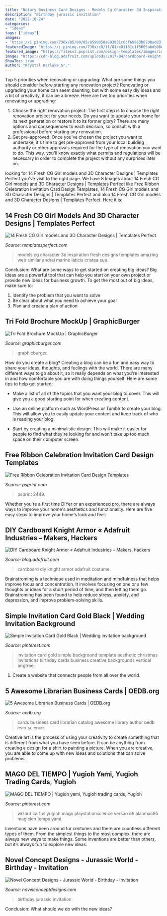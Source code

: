 ```yaml
---
title: "Notary Business Card Designs - Models Cg Character 3d Inspiration Fresh Designs Templates Amazing Web Similar Andrei Marino Laticis Cristea Sue"
description: "Birthday jurassic invitation"
date: "2022-10-24"
categories:
- "ideas"
tags: ["ideas"]
images:
- "https://i.pinimg.com/736x/85/99/05/8599050a803931c6cf69963b0708ad83.jpg"
featuredImage: "https://i.pinimg.com/736x/e8/11/81/e81181c1f5605abdb06ee39e53244afc.jpg"
featured_image: "https://filesv3.psprint.com/design-templates/images/ic-2449.jpg"
image: "https://cdn-blog.adafruit.com/uploads/2017/04/cardboard-knight-costume-diy-20.jpg"
ShowToc: true
author: "Krystal Kerluke Sr."
---
```



Top 5 priorities when renovating or upgrading: What are some things you should consider before starting any renovation project?
Renovating or upgrading your home can seem daunting, but with some easy diy ideas and a bit of creativity, it can be a breeze. Here are five top priorities when renovating or upgrading: 
1. Choose the right renovation project: The first step is to choose the right renovation project for your needs. Do you want to update your home for its next generation or restore it to its former glory? There are many options and consequences to each decision, so consult with a professional before starting any renovation. 
2. Get pre-approved: Once you've chosen the project you want to undertake, it's time to get pre-approved from your local building authority or other approvals required for the type of renovation you want to do. This way, you'll know exactly what permits and regulations will be necessary in order to complete the project without any surprises later on.

	

		
looking for 14 Fresh CG Girl models and 3D Character Designs | Templates Perfect you've visit to the right page. We have 8 Images about 14 Fresh CG Girl models and 3D Character Designs | Templates Perfect like Free Ribbon Celebration Invitation Card Design Templates, 14 Fresh CG Girl models and 3D Character Designs | Templates Perfect and also 14 Fresh CG Girl models and 3D Character Designs | Templates Perfect. Here it is:
		
    
## 14 Fresh CG Girl Models And 3D Character Designs | Templates Perfect

<img loading=lazy src="http://www.templatesperfect.com/wp-content/uploads/2013/11/24-3d-character-design.preview.jpg" onerror="this.onerror=null;this.src='https://tse1.mm.bing.net/th?id=OIP.l4PYoVOcLezbeuYkpgPtkQHaJW&amp;pid=15.1';" alt="14 Fresh CG Girl models and 3D Character Designs | Templates Perfect">

_Source: templatesperfect.com_

>models cg character 3d inspiration fresh designs templates amazing web similar andrei marino laticis cristea sue. 

	

Conclusion: What are some ways to get started on creating big ideas?
Big ideas are a powerful tool that can help you start on your own project or provide new ideas for business growth. To get the most out of big ideas, make sure to:
1. Identify the problem that you want to solve
2. Be clear about what you need to achieve your goal
3. Plan and create a plan of action

    
## Tri Fold Brochure MockUp | GraphicBurger

<img loading=lazy src="https://graphicburger.com/wp-content/uploads/2014/01/Tri-Fold-Brochure-MockUp-full.jpg" onerror="this.onerror=null;this.src='https://tse4.mm.bing.net/th?id=OIP._UZ6ficARVKsKHk6YKQtBwHaFj&amp;pid=15.1';" alt="Tri Fold Brochure MockUp | GraphicBurger">

_Source: graphicburger.com_

>graphicburger. 

	

How do you create a blog?
Creating a blog can be a fun and easy way to share your ideas, thoughts, and feelings with the world. There are many different ways to go about it, so it really depends on what you're interested in and how comfortable you are with doing things yourself. Here are some tips to help get started: 
- Make a list of all of the topics that you want your blog to cover. This will give you a good starting point for when creating content.

- Use an online platform such as WordPress or Tumblr to create your blog. This will allow you to easily update your content and keep track of who is reading your blog.

- Start by creating a minimalistic design. This will make it easier for people to find what they're looking for and won't take up too much space on their computer screen.

    
## Free Ribbon Celebration Invitation Card Design Templates

<img loading=lazy src="https://filesv3.psprint.com/design-templates/images/ic-2449.jpg" onerror="this.onerror=null;this.src='https://tse1.mm.bing.net/th?id=OIP.BZjHNhxSflNe-a8SpWcoHAHaFX&amp;pid=15.1';" alt="Free Ribbon Celebration Invitation Card Design Templates">

_Source: psprint.com_

>psprint 2449. 

	

Whether you're a first time DIYer or an experienced pro, there are always ways to improve your home's aesthetics and functionality. Here are five easy steps to improve your home's look and feel: 

    
## DIY Cardboard Knight Armor « Adafruit Industries – Makers, Hackers

<img loading=lazy src="https://cdn-blog.adafruit.com/uploads/2017/04/cardboard-knight-costume-diy-20.jpg" onerror="this.onerror=null;this.src='https://tse1.mm.bing.net/th?id=OIP.d8Cd1PdliCLP_jEvDLkxBQHaLG&amp;pid=15.1';" alt="DIY Cardboard Knight Armor « Adafruit Industries – Makers, hackers">

_Source: blog.adafruit.com_

>cardboard diy knight armor adafruit costume. 

	

Brainstroming is a technique used in meditation and mindfulness that helps improve focus and concentration. It involves focusing on one or a few thoughts or ideas for a short period of time, and then letting them go. Brainstroming has been found to help reduce stress, anxiety, and depression, and improve problem-solving skills.

    
## Simple Invitation Card Gold Black | Wedding Invitation Background

<img loading=lazy src="https://i.pinimg.com/736x/85/99/05/8599050a803931c6cf69963b0708ad83.jpg" onerror="this.onerror=null;this.src='https://tse3.mm.bing.net/th?id=OIP.GBUmB4X-WXMY3Hifb0wY0wHaLH&amp;pid=15.1';" alt="Simple Invitation Card Gold Black | Wedding invitation background">

_Source: pinterest.com_

>invitation card gold simple background template aesthetic christmas invitations birthday cards business creative backgrounds vertical pngtree. 

	

1. Create a website that connects people from all over the world.

    
## 5 Awesome Librarian Business Cards | OEDB.org

<img loading=lazy src="http://oedb.org/wp-content/uploads/2013/06/card_catalog_biz_cards.jpg" onerror="this.onerror=null;this.src='https://tse4.mm.bing.net/th?id=OIP.Tm0E4jE71TLavqfZO6FGtAHaJ6&amp;pid=15.1';" alt="5 Awesome Librarian Business Cards | OEDB.org">

_Source: oedb.org_

>cards business card librarian catalog awesome library author oedb ever science. 

	

Creative art is the process of using your creativity to create something that is different from what you have seen before. It can be anything from creating a design for a shirt to painting a picture. When you are creative, you are able to come up with new ideas and solutions that can solve problems.

    
## MAGO DEL TIEMPO | Yugioh Yami, Yugioh Trading Cards, Yugioh

<img loading=lazy src="https://i.pinimg.com/736x/e8/11/81/e81181c1f5605abdb06ee39e53244afc.jpg" onerror="this.onerror=null;this.src='https://tse2.mm.bing.net/th?id=OIP.72QUt4ggb1h0jgWte2GsnAHaKz&amp;pid=15.1';" alt="MAGO DEL TIEMPO | Yugioh yami, Yugioh trading cards, Yugioh">

_Source: pinterest.com_

>wizard cartas yugioh mago playstationscience versao oh alanmac95 magicien temps yami. 

	

Inventions have been around for centuries and there are countless different types of them. From the simplest things to the most complex, there are always new ways to make things. Some inventions are better than others, but it’s always fun to explore new ideas.

    
## Novel Concept Designs - Jurassic World - Birthday - Invitation

<img loading=lazy src="https://cdn.shopify.com/s/files/1/0248/3042/products/JurassicWorld_ce5269d2-3266-4771-a380-c993db4270dc_1024x1024.jpg?v=1571267582" onerror="this.onerror=null;this.src='https://tse2.mm.bing.net/th?id=OIP.ntKTml8r_VtOJSOjpHdzNAHaLG&amp;pid=15.1';" alt="Novel Concept Designs - Jurassic World - Birthday - Invitation">

_Source: novelconceptdesigns.com_

>birthday jurassic invitation. 

	

Conclusion: What should we do with the new ideas?
 

